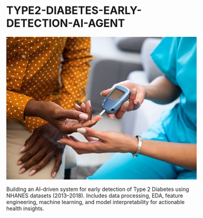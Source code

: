 # TYPE2-DIABETES-EARLY-DETECTION-AI-AGENT

![Profile Photo](images/Profile%20Photo.jpg)

Building an AI-driven system for early detection of Type 2 Diabetes using NHANES datasets (2013–2018). Includes data processing, EDA, feature engineering, machine learning, and model interpretability for actionable health insights.
